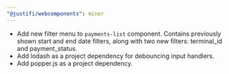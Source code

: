 ```yaml
---
"@justifi/webcomponents": minor
---
```


- Add new filter menu to `payments-list` component. Contains previously shown start and end date filters, along with two new filters: terminal_id and payment_status.
- Add lodash as a project dependency for debouncing input handlers.
- Add popper.js as a project dependency. 
